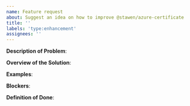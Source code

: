 ```yaml
---
name: Feature request
about: Suggest an idea on how to improve @stawen/azure-certificate
title: ''
labels: 'type:enhancement'
assignees: ''
---
```


**Description of Problem**:

**Overview of the Solution**:

**Examples**:

**Blockers**:

**Definition of Done**:
